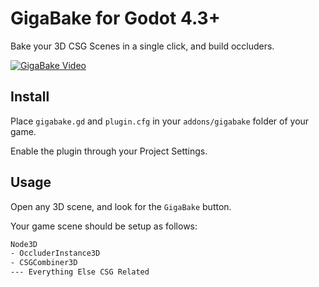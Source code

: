 # GigaBake for Godot 4.3+

Bake your 3D CSG Scenes in a single click, and build occluders.

[![GigaBake Video](https://img.youtube.com/vi/YgN4bHHGhKA/0.jpg)](https://www.youtube.com/watch?v=YgN4bHHGhKA)

## Install

Place `gigabake.gd` and `plugin.cfg` in your `addons/gigabake` folder of your game.

Enable the plugin through your Project Settings.

## Usage

Open any 3D scene, and look for the `GigaBake` button.

Your game scene should be setup as follows:

```sh
Node3D
- OccluderInstance3D
- CSGCombiner3D
--- Everything Else CSG Related
```